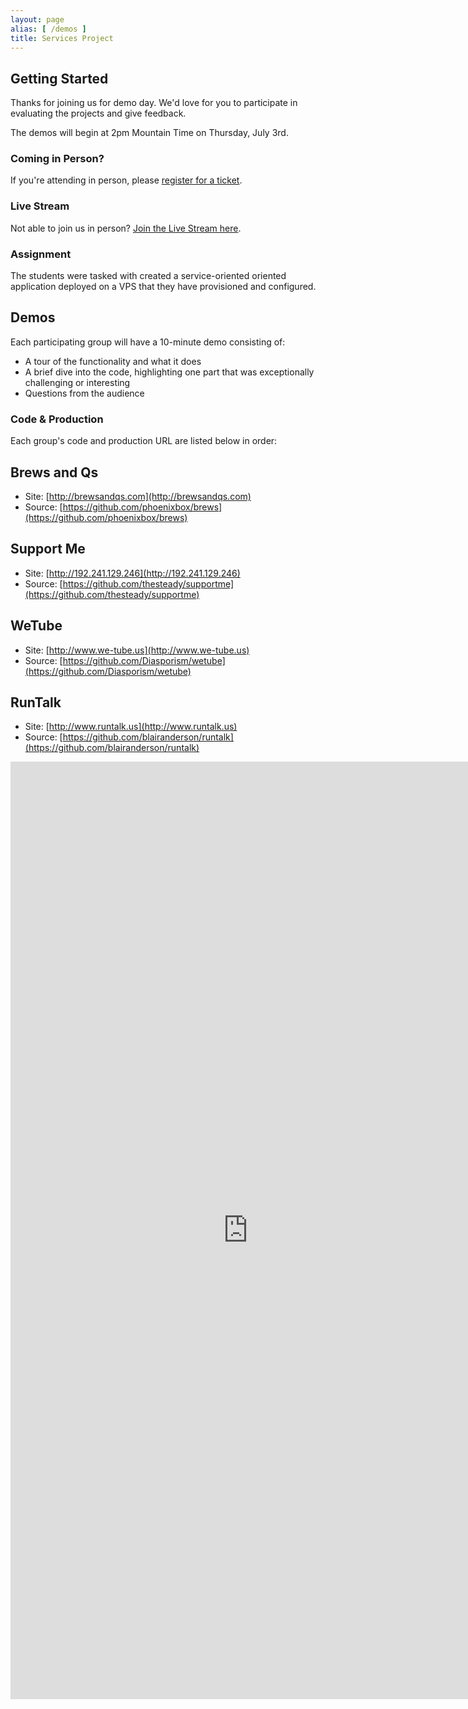 ```yaml
---
layout: page
alias: [ /demos ]
title: Services Project
---
```


## Getting Started

Thanks for joining us for demo day. We'd love for you to participate in evaluating the projects and give feedback.

The demos will begin at 2pm Mountain Time on Thursday, July 3rd.

### Coming in Person?

If you're attending in person, please [register for a ticket](https://tito.io/jumpstart-lab/gschool-).

### Live Stream

Not able to join us in person? [Join the Live Stream here](https://new.livestream.com/accounts/1384078/events/2227528).

### Assignment

The students were tasked with created a service-oriented oriented application deployed
on a VPS that they have provisioned and configured.

## Demos

Each participating group will have a 10-minute demo consisting of:

* A tour of the functionality and what it does
* A brief dive into the code, highlighting one part that was exceptionally challenging or interesting
* Questions from the audience

### Code & Production

Each group's code and production URL are listed below in order:

## Brews and Qs

* Site: [http://brewsandqs.com](http://brewsandqs.com)
* Source: [https://github.com/phoenixbox/brews](https://github.com/phoenixbox/brews)

## Support Me

* Site: [http://192.241.129.246](http://192.241.129.246)
* Source: [https://github.com/thesteady/supportme](https://github.com/thesteady/supportme)

## WeTube

* Site: [http://www.we-tube.us](http://www.we-tube.us)
* Source: [https://github.com/Diasporism/wetube](https://github.com/Diasporism/wetube)

## RunTalk

* Site: [http://www.runtalk.us](http://www.runtalk.us)
* Source: [https://github.com/blairanderson/runtalk](https://github.com/blairanderson/runtalk)

<iframe src="https://docs.google.com/forms/d/10ax7i75ypFMWGSJ1WDuN6FOtgyWhAXbsbi0crme5PBA/viewform?embedded=true" width="760" height="1500" frameborder="0" marginheight="0" marginwidth="0">Loading...</iframe>